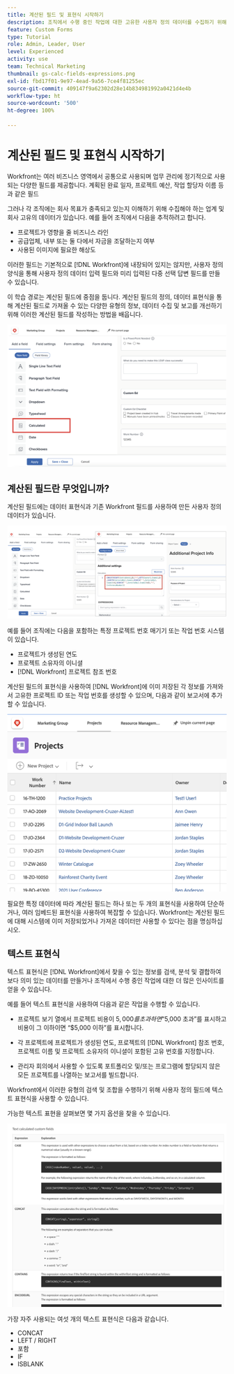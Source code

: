 ```yaml
---
title: 계산된 필드 및 표현식 시작하기
description: 조직에서 수행 중인 작업에 대한 고유한 사용자 정의 데이터를 수집하기 위해 계산된 필드에서 표현식을 만드는 방법을 알아봅니다.
feature: Custom Forms
type: Tutorial
role: Admin, Leader, User
level: Experienced
activity: use
team: Technical Marketing
thumbnail: gs-calc-fields-expressions.png
exl-id: fbd17f01-9e97-4ead-9a56-7ce4f81255ec
source-git-commit: 409147f9a62302d28e14b834981992a0421d4e4b
workflow-type: ht
source-wordcount: '500'
ht-degree: 100%

---
```


# 계산된 필드 및 표현식 시작하기

<!-- **Note**: The expression examples shown are simple and some may be mitigated by fields already supplied by  . However, the examples are used to illustrate the foundational knowledge needed in order to build expressions in Workfront.-->

Workfront는 여러 비즈니스 영역에서 공통으로 사용되며 업무 관리에 정기적으로 사용되는 다양한 필드를 제공합니다. 계획된 완료 일자, 프로젝트 예산, 작업 할당자 이름 등과 같은 필드

그러나 각 조직에는 회사 목표가 충족되고 있는지 이해하기 위해 수집해야 하는 업계 및 회사 고유의 데이터가 있습니다. 예를 들어 조직에서 다음을 추적하려고 합니다.

* 프로젝트가 영향을 줄 비즈니스 라인
* 공급업체, 내부 또는 둘 다에서 자금을 조달하는지 여부
* 사용된 이미지에 필요한 해상도

이러한 필드는 기본적으로 [!DNL Workfront]에 내장되어 있지는 않지만, 사용자 정의 양식을 통해 사용자 정의 데이터 입력 필드와 미리 입력된 다중 선택 답변 필드를 만들 수 있습니다.

이 학습 경로는 계산된 필드에 중점을 둡니다. 계산된 필드의 정의, 데이터 표현식을 통해 계산된 필드로 가져올 수 있는 다양한 유형의 정보, 데이터 수집 및 보고를 개선하기 위해 이러한 계산된 필드를 작성하는 방법을 배웁니다.

![리소스 관리로 하나의 호출기 설정](assets/GS01.png)

## 계산된 필드란 무엇입니까?

계산된 필드에는 데이터 표현식과 기존 Workfront 필드를 사용하여 만든 사용자 정의 데이터가 있습니다.

![활용성 보고서가 포함된 워크로드 밸런서](assets/GS02.png)

예를 들어 조직에는 다음을 포함하는 특정 프로젝트 번호 매기기 또는 작업 번호 시스템이 있습니다.

* 프로젝트가 생성된 연도
* 프로젝트 소유자의 이니셜
* [!DNL Workfront] 프로젝트 참조 번호


계산된 필드의 표현식을 사용하여 [!DNL Workfront]에 이미 저장된 각 정보를 가져와서 고유한 프로젝트 ID 또는 작업 번호를 생성할 수 있으며, 다음과 같이 보고서에 추가할 수 있습니다.

![활용성 보고서가 포함된 워크로드 밸런서](assets/GS03.png)

필요한 특정 데이터에 따라 계산된 필드는 하나 또는 두 개의 표현식을 사용하여 단순하거나, 여러 임베드된 표현식을 사용하여 복잡할 수 있습니다. Workfront는 계산된 필드에 대해 시스템에 이미 저장되었거나 가져온 데이터만 사용할 수 있다는 점을 명심하십시오.

## 텍스트 표현식

텍스트 표현식은 [!DNL Workfront]에서 찾을 수 있는 정보를 검색, 분석 및 결합하여 보다 의미 있는 데이터를 만들거나 조직에서 수행 중인 작업에 대한 더 많은 인사이트를 얻을 수 있습니다.

예를 들어 텍스트 표현식을 사용하여 다음과 같은 작업을 수행할 수 있습니다.

* 프로젝트 보기 열에서 프로젝트 비용이 $5,000를 초과하면 “$5,000 초과”를 표시하고 비용이 그 이하이면 “$5,000 이하”를 표시합니다.

* 각 프로젝트에 프로젝트가 생성된 연도, 프로젝트의 [!DNL Workfront] 참조 번호, 프로젝트 이름 및 프로젝트 소유자의 이니셜이 포함된 고유 번호를 지정합니다.

* 관리자 회의에서 사용할 수 있도록 포트폴리오 및/또는 프로그램에 할당되지 않은 모든 프로젝트를 나열하는 보고서를 빌드합니다.

Workfront에서 이러한 유형의 검색 및 조합을 수행하기 위해 사용자 정의 필드에 텍스트 표현식을 사용할 수 있습니다.

가능한 텍스트 표현을 살펴보면 몇 가지 옵션을 찾을 수 있습니다.

![리소스 관리로 하나의 호출기 설정](assets/TE01.png)

가장 자주 사용되는 여섯 개의 텍스트 표현식은 다음과 같습니다.

* CONCAT
* LEFT / RIGHT
* 포함
* IF
* ISBLANK